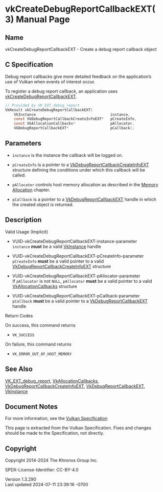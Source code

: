 # vkCreateDebugReportCallbackEXT(3) Manual Page

## Name

vkCreateDebugReportCallbackEXT - Create a debug report callback object



## <a href="#_c_specification" class="anchor"></a>C Specification

Debug report callbacks give more detailed feedback on the application’s
use of Vulkan when events of interest occur.

To register a debug report callback, an application uses
[vkCreateDebugReportCallbackEXT](https://registry.khronos.org/vulkan/specs/1.3-extensions/man/html/vkCreateDebugReportCallbackEXT.html).

``` c
// Provided by VK_EXT_debug_report
VkResult vkCreateDebugReportCallbackEXT(
    VkInstance                                  instance,
    const VkDebugReportCallbackCreateInfoEXT*   pCreateInfo,
    const VkAllocationCallbacks*                pAllocator,
    VkDebugReportCallbackEXT*                   pCallback);
```

## <a href="#_parameters" class="anchor"></a>Parameters

- `instance` is the instance the callback will be logged on.

- `pCreateInfo` is a pointer to a
  [VkDebugReportCallbackCreateInfoEXT](https://registry.khronos.org/vulkan/specs/1.3-extensions/man/html/VkDebugReportCallbackCreateInfoEXT.html)
  structure defining the conditions under which this callback will be
  called.

- `pAllocator` controls host memory allocation as described in the <a
  href="https://registry.khronos.org/vulkan/specs/1.3-extensions/html/vkspec.html#memory-allocation"
  target="_blank" rel="noopener">Memory Allocation</a> chapter.

- `pCallback` is a pointer to a
  [VkDebugReportCallbackEXT](https://registry.khronos.org/vulkan/specs/1.3-extensions/man/html/VkDebugReportCallbackEXT.html) handle in
  which the created object is returned.

## <a href="#_description" class="anchor"></a>Description

Valid Usage (Implicit)

- <a href="#VUID-vkCreateDebugReportCallbackEXT-instance-parameter"
  id="VUID-vkCreateDebugReportCallbackEXT-instance-parameter"></a>
  VUID-vkCreateDebugReportCallbackEXT-instance-parameter  
  `instance` **must** be a valid [VkInstance](https://registry.khronos.org/vulkan/specs/1.3-extensions/man/html/VkInstance.html) handle

- <a href="#VUID-vkCreateDebugReportCallbackEXT-pCreateInfo-parameter"
  id="VUID-vkCreateDebugReportCallbackEXT-pCreateInfo-parameter"></a>
  VUID-vkCreateDebugReportCallbackEXT-pCreateInfo-parameter  
  `pCreateInfo` **must** be a valid pointer to a valid
  [VkDebugReportCallbackCreateInfoEXT](https://registry.khronos.org/vulkan/specs/1.3-extensions/man/html/VkDebugReportCallbackCreateInfoEXT.html)
  structure

- <a href="#VUID-vkCreateDebugReportCallbackEXT-pAllocator-parameter"
  id="VUID-vkCreateDebugReportCallbackEXT-pAllocator-parameter"></a>
  VUID-vkCreateDebugReportCallbackEXT-pAllocator-parameter  
  If `pAllocator` is not `NULL`, `pAllocator` **must** be a valid
  pointer to a valid [VkAllocationCallbacks](https://registry.khronos.org/vulkan/specs/1.3-extensions/man/html/VkAllocationCallbacks.html)
  structure

- <a href="#VUID-vkCreateDebugReportCallbackEXT-pCallback-parameter"
  id="VUID-vkCreateDebugReportCallbackEXT-pCallback-parameter"></a>
  VUID-vkCreateDebugReportCallbackEXT-pCallback-parameter  
  `pCallback` **must** be a valid pointer to a
  [VkDebugReportCallbackEXT](https://registry.khronos.org/vulkan/specs/1.3-extensions/man/html/VkDebugReportCallbackEXT.html) handle

Return Codes

On success, this command returns  
- `VK_SUCCESS`

On failure, this command returns  
- `VK_ERROR_OUT_OF_HOST_MEMORY`

## <a href="#_see_also" class="anchor"></a>See Also

[VK_EXT_debug_report](https://registry.khronos.org/vulkan/specs/1.3-extensions/man/html/VK_EXT_debug_report.html),
[VkAllocationCallbacks](https://registry.khronos.org/vulkan/specs/1.3-extensions/man/html/VkAllocationCallbacks.html),
[VkDebugReportCallbackCreateInfoEXT](https://registry.khronos.org/vulkan/specs/1.3-extensions/man/html/VkDebugReportCallbackCreateInfoEXT.html),
[VkDebugReportCallbackEXT](https://registry.khronos.org/vulkan/specs/1.3-extensions/man/html/VkDebugReportCallbackEXT.html),
[VkInstance](https://registry.khronos.org/vulkan/specs/1.3-extensions/man/html/VkInstance.html)

## <a href="#_document_notes" class="anchor"></a>Document Notes

For more information, see the <a
href="https://registry.khronos.org/vulkan/specs/1.3-extensions/html/vkspec.html#vkCreateDebugReportCallbackEXT"
target="_blank" rel="noopener">Vulkan Specification</a>

This page is extracted from the Vulkan Specification. Fixes and changes
should be made to the Specification, not directly.

## <a href="#_copyright" class="anchor"></a>Copyright

Copyright 2014-2024 The Khronos Group Inc.

SPDX-License-Identifier: CC-BY-4.0

Version 1.3.290  
Last updated 2024-07-11 23:39:16 -0700

